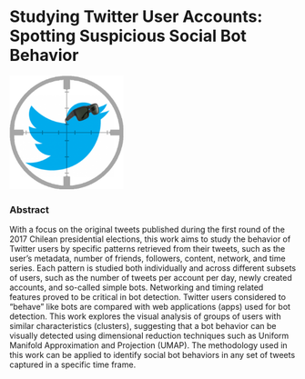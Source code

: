 
<h1>
Studying Twitter User Accounts:
<br>
Spotting Suspicious Social Bot Behavior
</h1>
<img src='spot_bot_icon.png', width=200>
<h3>
Abstract
</h3>
<p>
With a focus on the original tweets published during the first round of the 2017 Chilean presidential elections, this work aims to study the behavior of Twitter users by specific patterns retrieved from their tweets, such as the user’s metadata, number of friends, followers, content, network, and time series. Each pattern is studied both individually and across different subsets of users, such as the number of tweets per account per day, newly created accounts, and so-called simple bots. Networking and timing related features proved to be critical in bot detection. Twitter users considered to “behave” like bots are compared with web applications (apps) used for bot detection. This work explores the visual analysis of groups of users with similar characteristics (clusters), suggesting that a bot behavior can be visually detected using dimensional reduction techniques such as Uniform Manifold Approximation and Projection (UMAP). The methodology used in this work can be applied to identify social bot behaviors in any set of tweets captured in a specific time frame.
</p>
  
